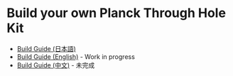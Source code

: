 # Build your own Planck Through Hole Kit

- [Build Guide (日本語)](build_guide.ja.md)
- [Build Guide (English)](build_guide.en.md) - Work in progress
- [Build Guide (中文)](build_guide.cn.md) - 未完成